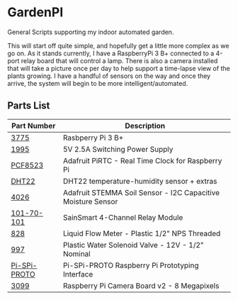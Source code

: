 # GardenPI

General Scripts supporting my indoor automated garden.

This will start off quite simple, and hopefully get a little more complex as we go on. As it stands currently, I have a RaspberryPi 3 B+ connected to a 4-port relay board that will control a lamp. There is also a camera installed that will take a picture once per day to help support a time-lapse view of the plants growing. I have a handful of sensors on the way and once they arrive, the system will begin to be more intelligent/automated.


## Parts List

| Part Number | Description                     |
|-------------|---------------------------------|
| [3775](http://adafru.it/3775)| Rasbperry Pi 3 B+ |
| [1995](http://adafru.it/1995) | 5V 2.5A Switching Power Supply |
| [PCF8523](http://adafru.it/3386) | Adafruit PiRTC - Real Time Clock for Raspberry Pi |
| [DHT22](http://adafru.it/385) | DHT22 temperature-humidity sensor + extras |
| [4026](http://adafru.it/4026) | Adafruit STEMMA Soil Sensor - I2C Capacitive Moisture Sensor |
| [101-70-101](https://amzn.to/3lCWbi3) | SainSmart 4-Channel Relay Module |
| [828](http://adafru.it/828) | Liquid Flow Meter - Plastic 1/2" NPS Threaded |
| [997](http://adafru.it/997) | Plastic Water Solenoid Valve - 12V - 1/2" Nominal |
| [Pi-SPi-PROTO](https://widgetlords.com/products/pi-spi-proto-raspberry-pi-prototyping-interface) | Pi-SPi-PROTO Raspberry Pi Prototyping Interface |
| [3099](http://adafru.it/3099) | Raspberry Pi Camera Board v2 - 8 Megapixels |
